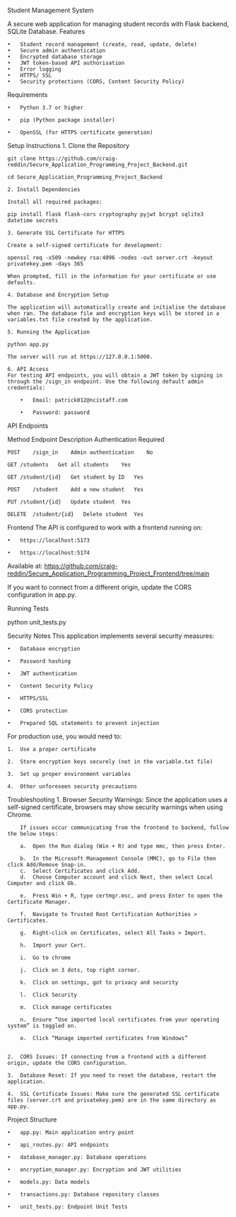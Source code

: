 Student Management System

A secure web application for managing student records with Flask backend, SQLite Database.
Features

    •	Student record management (create, read, update, delete)
    •	Secure admin authentication
    •	Encrypted database storage
    •	JWT token-based API authorisation
    •	Error logging
    •	HTTPS/ SSL 
    •	Security protections (CORS, Content Security Policy)

Requirements

    •	Python 3.7 or higher

    •	pip (Python package installer)

    •	OpenSSL (for HTTPS certificate generation)

Setup Instructions
    1. Clone the Repository

    git clone https://github.com/craig-reddin/Secure_Application_Programming_Project_Backend.git
    
    cd Secure_Application_Programming_Project_Backend

    2. Install Dependencies

    Install all required packages:

    pip install flask flask-cors cryptography pyjwt bcrypt sqlite3 datetime secrets

    3. Generate SSL Certificate for HTTPS

    Create a self-signed certificate for development:

    openssl req -x509 -newkey rsa:4096 -nodes -out server.crt -keyout privatekey.pem -days 365

    When prompted, fill in the information for your certificate or use defaults.
     
    4. Database and Encryption Setup

    The application will automatically create and initialise the database when ran. The database file and encryption keys will be stored in a variables.txt file created by the application.

    5. Running the Application

    python app.py

    The server will run at https://127.0.0.1:5000.

    6. API Access
    For testing API endpoints, you will obtain a JWT token by signing in through the /sign_in endpoint. Use the following default admin credentials:

        •	Email: patrick012@ncistaff.com

        •	Password: password

API Endpoints

Method	Endpoint	Description	Authentication Required

    POST	/sign_in	Admin authentication	No

    GET	/students	Get all students	Yes

    GET	/student/{id}	Get student by ID	Yes

    POST	/student	Add a new student	Yes

    PUT	/student/{id}	Update student	Yes

    DELETE	/student/{id}	Delete student	Yes

Frontend
The API is configured to work with a frontend running on:

    •	https://localhost:5173

    •	https://localhost:5174
    
Available at: https://github.com/craig-reddin/Secure_Application_Programming_Project_Frontend/tree/main

If you want to connect from a different origin, update the CORS configuration in app.py.

Running Tests

python unit_tests.py

Security Notes
This application implements several security measures:

    •	Database encryption
    
    •	Password hashing

    •	JWT authentication

    •	Content Security Policy

    •	HTTPS/SSL

    •	CORS protection

    •	Prepared SQL statements to prevent injection

For production use, you would need to:

    1.	Use a proper certificate

    2.	Store encryption keys securely (not in the variable.txt file)

    3.	Set up proper environment variables

    4.	Other unforeseen security precautions

Troubleshooting
    1.	Browser Security Warnings: Since the application uses a self-signed certificate, browsers may show security warnings when using Chrome.

        If issues occur communicating from the frontend to backend, follow the below steps:
        
        a.	Open the Run dialog (Win + R) and type mmc, then press Enter.

        b.	In the Microsoft Management Console (MMC), go to File then click Add/Remove Snap-in.
        c.	Select Certificates and click Add.
        d.	Choose Computer account and click Next, then select Local Computer and click Ok.

        e.	Press Win + R, type certmgr.msc, and press Enter to open the Certificate Manager.
        
        f.	Navigate to Trusted Root Certification Authorities > Certificates.
        
        g.	Right-click on Certificates, select All Tasks > Import.
        
        h.	Import your Cert.
        
        i.	Go to chrome
        
        j.	Click on 3 dots, top right corner.
        
        k.	Click on settings, got to privacy and security
        
        l.	Click Security
        
        m.	Click manage certificates
        
        n.	Ensure “Use imported local certificates from your operating system” is toggled on.
        
        o.	Click “Manage imported certificates from Windows”


    2.	CORS Issues: If connecting from a frontend with a different origin, update the CORS configuration.
    
    3.	Database Reset: If you need to reset the database, restart the application.
    
    4.	SSL Certificate Issues: Make sure the generated SSL certificate files (server.crt and privatekey.pem) are in the same directory as app.py.

Project Structure
    
    •	app.py: Main application entry point
    
    •	api_routes.py: API endpoints
    
    •	database_manager.py: Database operations
    
    •	encryption_manager.py: Encryption and JWT utilities
    
    •	models.py: Data models
    
    •	transactions.py: Database repository classes
    
    •	unit_tests.py: Endpoint Unit Tests 
